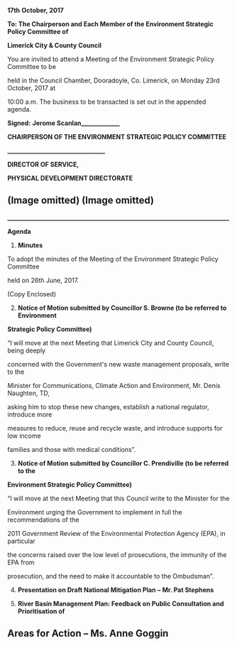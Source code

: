 **17th** **October, 2017**

**To: The Chairperson and Each Member of the Environment Strategic Policy Committee of**

**Limerick City & County Council**

You are invited to attend a Meeting of the Environment Strategic Policy Committee to be

held in the Council Chamber, Dooradoyle, Co. Limerick, on Monday 23rd October, 2017 at

10:00 a.m. The business to be transacted is set out in the appended agenda.

**Signed:** **Jerome Scanlan\_\_\_\_\_\_\_\_\_\_\_\_\_**

**CHAIRPERSON OF THE ENVIRONMENT STRATEGIC POLICY COMMITTEE**

**\_\_\_\_\_\_\_\_\_\_\_\_\_\_\_\_\_\_\_\_\_\_\_\_\_\_\_\_\_\_\_\_\_**

**DIRECTOR OF SERVICE,**

**PHYSICAL DEVELOPMENT DIRECTORATE**

(Image omitted)
(Image omitted)
---
**\_\_\_\_\_\_\_\_\_\_\_\_\_\_\_\_\_\_\_\_\_\_\_\_\_\_\_\_\_\_\_\_\_\_\_\_\_\_\_\_\_\_\_\_\_\_\_\_\_\_\_\_\_\_\_\_\_\_\_\_\_\_\_\_\_\_\_\_\_\_\_\_\_\_\_**

**Agenda**

1. **Minutes**

To adopt the minutes of the Meeting of the Environment Strategic Policy Committee

held on 26th June, 2017.

(Copy Enclosed)

2. **Notice of Motion submitted by Councillor S. Browne (to be referred to Environment**

**Strategic Policy Committee)**

“I will move at the next Meeting that Limerick City and County Council, being deeply

concerned with the Government's new waste management proposals, write to the

Minister for Communications, Climate Action and Environment, Mr. Denis Naughten, TD,

asking him to stop these new changes, establish a national regulator, introduce more

measures to reduce, reuse and recycle waste, and introduce supports for low income

families and those with medical conditions”.

3. **Notice of Motion submitted by Councillor C. Prendiville (to be referred to the**

**Environment Strategic Policy Committee)**

“I will move at the next Meeting that this Council write to the Minister for the

Environment urging the Government to implement in full the recommendations of the

2011 Government Review of the Environmental Protection Agency (EPA), in particular

the concerns raised over the low level of prosecutions, the immunity of the EPA from

prosecution, and the need to make it accountable to the Ombudsman”.

4. **Presentation on Draft National Mitigation Plan** **–** **Mr. Pat Stephens**

5. **River Basin Management Plan: Feedback on Public Consultation and Prioritisation of**

**Areas for Action** **–** **Ms. Anne Goggin**
---
